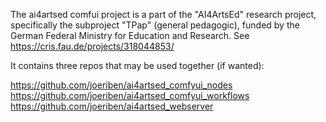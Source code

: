The ai4artsed comfui project is a part of the "AI4ArtsEd" research project, specifically the subproject "TPap" (general pedagogic), funded by the German Federal Ministry for Education and Research. See https://cris.fau.de/projects/318044853/

It contains three repos that may be used together (if wanted):

https://github.com/joeriben/ai4artsed_comfyui_nodes
https://github.com/joeriben/ai4artsed_comfyui_workflows
https://github.com/joeriben/ai4artsed_webserver
